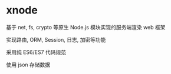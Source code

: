 # xnode

基于 net, fs, crypto 等原生 Node.js 模块实现的服务端渲染 web 框架

实现路由, ORM, Session, 日志, 加密等功能

采用纯 ES6/ES7 代码规范

使用 json 存储数据
